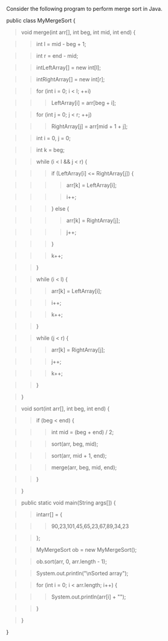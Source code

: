 Consider the following program to perform merge sort in Java.

public class MyMergeSort {

> void merge(int arr\[\], int beg, int mid, int end) {

> > int l = mid - beg + 1;

> > int r = end - mid;

> > intLeftArray\[\] = new int\[l\];

> > intRightArray\[\] = new int\[r\];

> > for (int i = 0; i \< l; ++i)

> > > LeftArray\[i\] = arr\[beg + i\];

> > for (int j = 0; j \< r; ++j)

> > > RightArray\[j\] = arr\[mid + 1 + j\];

> > int i = 0, j = 0;

> > int k = beg;

> > while (i \< l && j \< r) {

> > > if (LeftArray\[i\] \<= RightArray\[j\]) {

> > > > arr\[k\] = LeftArray\[i\];

> > > > i++;

> > > } else {

> > > > arr\[k\] = RightArray\[j\];

> > > > j++;

> > > }

> > > k++;

> > }

> > while (i \< l) {

> > > arr\[k\] = LeftArray\[i\];

> > > i++;

> > > k++;

> > }

> > while (j \< r) {

> > > arr\[k\] = RightArray\[j\];

> > > j++;

> > > k++;

> > }

> }

> void sort(int arr\[\], int beg, int end) {

> > if (beg \< end) {

> > > int mid = (beg + end) / 2;

> > > sort(arr, beg, mid);

> > > sort(arr, mid + 1, end);

> > > merge(arr, beg, mid, end);

> > }

> }

> public static void main(String args\[\]) {

> > intarr\[\] = {

> > > 90,23,101,45,65,23,67,89,34,23

> > };

> > MyMergeSort ob = new MyMergeSort();

> > ob.sort(arr, 0, arr.length - 1);

> > System.out.println(\"\\nSorted array\");

> > for (int i = 0; i \< arr.length; i++) {

> > > System.out.println(arr\[i\] + \"\");

> > }

> }

}